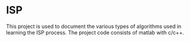 # ISP

This project is used to document the various types of algorithms used in learning the ISP process. The project code consists of matlab with c/c++.